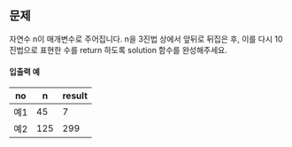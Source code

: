 ## 문제

자연수 n이 매개변수로 주어집니다. n을 3진법 상에서 앞뒤로 뒤집은 후, 이를 다시 10진법으로 표현한 수를 return 하도록 solution 함수를 완성해주세요.

#### 입출력 예

| no   | n    | result |
| ---- | ---- | ------ |
| 예1  | 45   | 7      |
| 예2  | 125  | 299    |